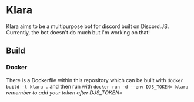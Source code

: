 # Klara
Klara aims to be a multipurpose bot for discord built on Discord.JS. Currently, the bot doesn't do much but I'm working on that!

## Build
### Docker
There is a Dockerfile within this repository which can be built with `docker build -t klara .` and then run with `docker run -d --env DJS_TOKEN= klara` *remember to add your token after DJS_TOKEN=*
